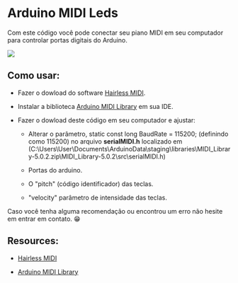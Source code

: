 # Arduino MIDI Leds

Com este código você pode conectar seu piano MIDI em seu computador para controlar portas digitais do Arduino. 

<a href="https://www.youtube.com/watch?v=J_cXa-4anME">
<img src="https://i.ytimg.com/vi/J_cXa-4anME/hqdefault.jpg?sqp=-oaymwEcCPYBEIoBSFXyq4qpAw4IARUAAIhCGAFwAcABBg==&rs=AOn4CLAxGSjSu6rRxkUkeVLPi_u6wZ6L_A"></img>
</a>

## Como usar:

- Fazer o dowload do software <a href="https://projectgus.github.io/hairless-midiserial/">Hairless MIDI</a>.

- Instalar a biblioteca <a href="https://github.com/FortySevenEffects/arduino_midi_library">Arduino MIDI Library</a> em sua IDE.

- Fazer o dowload deste código em seu computador e ajustar:
    - Alterar o parâmetro, static const long BaudRate = 115200; (definindo como 115200) no arquivo <strong>serialMIDI.h</strong> localizado em (C:\Users\User\Documents\ArduinoData\staging\libraries\MIDI_Library-5.0.2.zip\MIDI_Library-5.0.2\src\serialMIDI.h)
    
    - Portas do arduino.
    - O "pitch" (código identificador) das teclas.
    - "velocity" parâmetro de intensidade das teclas. 



Caso você tenha alguma recomendação ou encontrou um erro não hesite em entrar em contato.  :grin:



## Resources:

- <a href="https://projectgus.github.io/hairless-midiserial/">Hairless MIDI</a>

- <a href="https://github.com/FortySevenEffects/arduino_midi_library">Arduino MIDI Library</a>
